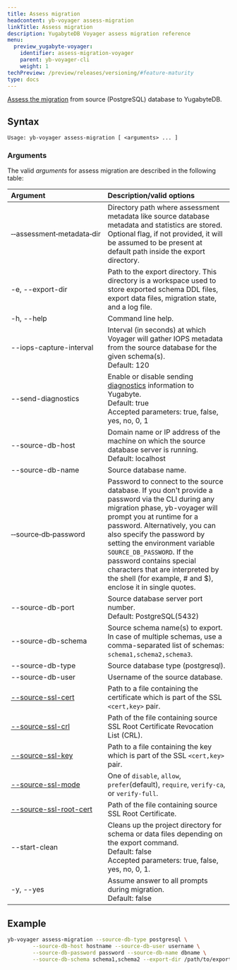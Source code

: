 ```yaml
---
title: Assess migration
headcontent: yb-voyager assess-migration
linkTitle: Assess migration
description: YugabyteDB Voyager assess migration reference
menu:
  preview_yugabyte-voyager:
    identifier: assess-migration-voyager
    parent: yb-voyager-cli
    weight: 1
techPreview: /preview/releases/versioning/#feature-maturity
type: docs
---
```


[Assess the migration](../../migrate/assess-migration) from source (PostgreSQL) database to YugabyteDB.

## Syntax

```text
Usage: yb-voyager assess-migration [ <arguments> ... ]
```

### Arguments

The valid *arguments* for assess migration are described in the following table:

| Argument | Description/valid options |
| :------- | :------------------------ |
| &#8209;&#8209;assessment&#8209;metadata&#8209;dir | Directory path where assessment metadata like source database metadata and statistics are stored. Optional flag, if not provided, it will be assumed to be present at default path inside the export directory. |
| -e, --export-dir | Path to the export directory. This directory is a workspace used to store exported schema DDL files, export data files, migration state, and a log file. |
| -h, --help | Command line help. |
| --iops-capture-interval | Interval (in seconds) at which Voyager will gather IOPS metadata from the source database for the given schema(s). <br> Default: 120 |
| --send-diagnostics  | Enable or disable sending [diagnostics](../../diagnostics-report/) information to Yugabyte. <br>Default: true<br> Accepted parameters: true, false, yes, no, 0, 1 |
| --source-db-host <hostname> | Domain name or IP address of the machine on which the source database server is running. <br>Default: localhost |
| --source-db-name | Source database name. |
| &#8209;&#8209;source&#8209;db&#8209;password | Password to connect to the source database. If you don't provide a password via the CLI during any migration phase, yb-voyager will prompt you at runtime for a password. Alternatively, you can also specify the password by setting the environment variable `SOURCE_DB_PASSWORD`. If the password contains special characters that are interpreted by the shell (for example, # and $), enclose it in single quotes. |
| --source-db-port | Source database server port number. <br>Default: PostgreSQL(5432) |
| --source-db-schema | Source schema name(s) to export. In case of multiple schemas, use a comma-separated list of schemas: `schema1,schema2,schema3`. |
| --source-db-type |  Source database type (postgresql). |
| --source-db-user |  Username of the source database. |
| [--source-ssl-cert](../yb-voyager-cli/#ssl-connectivity) | Path to a file containing the certificate which is part of the SSL `<cert,key>` pair. |
| [--source-ssl-crl](../yb-voyager-cli/#ssl-connectivity) | Path of the file containing source SSL Root Certificate Revocation List (CRL). |
| [--source-ssl-key](../yb-voyager-cli/#ssl-connectivity) | Path to a file containing the key which is part of the SSL `<cert,key>` pair.|
| [--source-ssl-mode](../yb-voyager-cli/#ssl-connectivity) | One of `disable`, `allow`, `prefer`(default), `require`, `verify-ca`, or `verify-full`. |
| [--source-ssl-root-cert](../yb-voyager-cli/#ssl-connectivity) | Path of the file containing source SSL Root Certificate. |
| --start-clean | Cleans up the project directory for schema or data files depending on the export command. <br>Default: false <br> Accepted parameters: true, false, yes, no, 0, 1. |
| -y, --yes | Assume answer to all prompts during migration. <br>Default: false |

## Example

```sh
yb-voyager assess-migration --source-db-type postgresql \
        --source-db-host hostname --source-db-user username \
        --source-db-password password --source-db-name dbname \
        --source-db-schema schema1,schema2 --export-dir /path/to/export/dir
```
